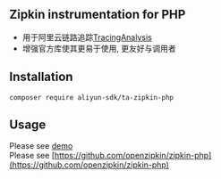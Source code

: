 ## Zipkin instrumentation for PHP
* 用于阿里云链路追踪[TracingAnalysis](https://www.aliyun.com/product/xtrace)
* 增强官方库使其更易于使用, 更友好与调用者


## Installation
`composer require aliyun-sdk/ta-zipkin-php`


## Usage
Please see [demo](./demo)  
Please see [https://github.com/openzipkin/zipkin-php](https://github.com/openzipkin/zipkin-php)
